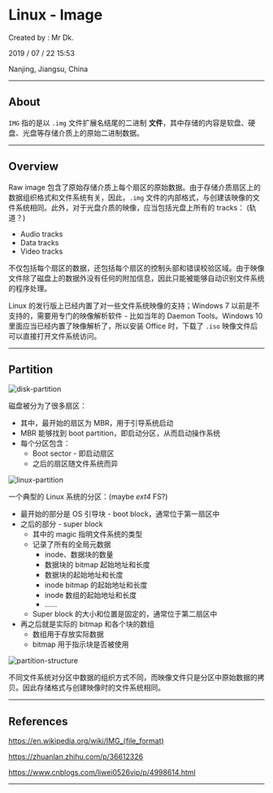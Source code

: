 # Linux - Image

Created by : Mr Dk.

2019 / 07 / 22 15:53

Nanjing, Jiangsu, China

---

## About

`IMG` 指的是以 `.img` 文件扩展名结尾的二进制 **文件**，其中存储的内容是软盘、硬盘、光盘等存储介质上的原始二进制数据。

---

## Overview

Raw image 包含了原始存储介质上每个扇区的原始数据。由于存储介质扇区上的数据组织格式和文件系统有关，因此，`.img` 文件的内部格式，与创建该映像的文件系统相同。此外，对于光盘介质的映像，应当包括光盘上所有的 tracks： (轨道？)

- Audio tracks
- Data tracks
- Video tracks

不仅包括每个扇区的数据，还包括每个扇区的控制头部和错误校验区域。由于映像文件除了磁盘上的数据外没有任何的附加信息，因此只能被能够自动识别文件系统的程序处理。

Linux 的发行版上已经内置了对一些文件系统映像的支持；Windows 7 以前是不支持的，需要用专门的映像解析软件 - 比如当年的 Daemon Tools。Windows 10 里面应当已经内置了映像解析了，所以安装 Office 时，下载了 `.iso` 映像文件后可以直接打开文件系统访问。

---

## Partition

![disk-partition](../img/disk-partition.png)

磁盘被分为了很多扇区：

- 其中，最开始的扇区为 MBR，用于引导系统启动
- MBR 能够找到 boot partition，即启动分区，从而启动操作系统
- 每个分区包含：
  - Boot sector - 即启动扇区
  - 之后的扇区随文件系统而异

![linux-partition](../img/linux-partition.png)

一个典型的 Linux 系统的分区：(maybe _ext4_ FS?)

- 最开始的部分是 OS 引导块 - boot block，通常位于第一扇区中
- 之后的部分 - super block
  - 其中的 magic 指明文件系统的类型
  - 记录了所有的全局元数据
    - inode、数据块的数量
    - 数据块的 bitmap 起始地址和长度
    - 数据块的起始地址和长度
    - inode bitmap 的起始地址和长度
    - inode 数组的起始地址和长度
    - ......
  - Super block 的大小和位置是固定的，通常位于第二扇区中
- 再之后就是实际的 bitmap 和各个块的数组
  - 数组用于存放实际数据
  - bitmap 用于指示块是否被使用

![partition-structure](../img/partition-structure.png)

不同文件系统对分区中数据的组织方式不同，而映像文件只是分区中原始数据的拷贝。因此存储格式与创建映像时的文件系统相同。

---

## References

https://en.wikipedia.org/wiki/IMG_(file_format)

https://zhuanlan.zhihu.com/p/36612326

https://www.cnblogs.com/liwei0526vip/p/4998614.html

---
